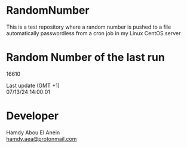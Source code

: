 # RandomNumber    
This is a test repository where a random number is pushed to a file automatically passwordless from a cron job in my Linux CentOS server    
# Random Number of the last run   
16610
      
Last update (GMT +1)    
07/13/24 14:00:01
# Developer    
Hamdy Abou El Anein   
hamdy.aea@protonmail.com
